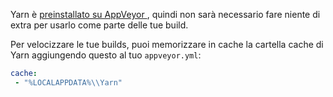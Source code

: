 Yarn è [ preinstallato su AppVeyor ](https://www.appveyor.com/updates/2016/11/01/), quindi non sarà necessario fare niente di extra per usarlo come parte delle tue build.

Per velocizzare le tue builds, puoi memorizzare in cache la cartella cache di Yarn aggiungendo questo al tuo `appveyor.yml`:

```yml
cache:
 - "%LOCALAPPDATA%\\Yarn"
```